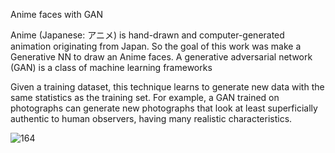 Anime faces with GAN

Anime (Japanese: アニメ) is hand-drawn and computer-generated animation originating from Japan. So the goal of this work was make a Generative NN to draw an Anime faces.
A generative adversarial network (GAN) is a class of machine learning frameworks 

Given a training dataset, this technique learns to generate new data with the same statistics as the training set. For example, a GAN trained on photographs can generate new photographs that look at least superficially authentic to human observers, having many realistic characteristics. 

![164](https://user-images.githubusercontent.com/75742778/188943339-f952a90f-cac0-40c4-baea-2dacf9eb92f4.png)
